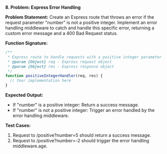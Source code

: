 **8. Problem: Express Error Handling**

**Problem Statement:**
Create an Express route that throws an error if the request parameter "number" is not a positive integer. Implement an error handling middleware to catch and handle this specific error, returning a custom error message and a 400 Bad Request status.

**Function Signature:**
```javascript
/**
 * Express route to handle requests with a positive integer parameter
 * @param {Object} req - Express request object
 * @param {Object} res - Express response object
 */
function positiveIntegerHandler(req, res) {
  // Your implementation here
}
```

**Expected Output:**
 - If "number" is a positive integer: Return a success message.
 - If "number" is not a positive integer: Trigger an error handled by the error handling middleware.

**Test Cases:**
1. Request to /positive?number=5 should return a success message.
2. Request to /positive?number=-2 should trigger the error handling middleware.age.